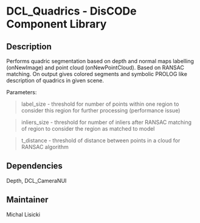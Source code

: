 DCL_Quadrics - DisCODe Component Library
========================================

Description
-----------

Performs quadric segmentation based on depth and normal maps labelling (onNewImage) and point cloud (onNewPointCloud). Based on RANSAC matching. On output gives colored segments and symbolic PROLOG like description of quadrics in given scene.

Parameters:

> label_size - threshold for number of points within one region to consider this region for further processing (performance issue)

> inliers_size - threshold for number of inliers after RANSAC matching of region to consider the region as matched to model

> t_distance - threshold of distance between points in a cloud for RANSAC algorithm

Dependencies
------------

Depth, DCL_CameraNUI

Maintainer
----------

Michal Lisicki
